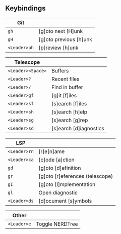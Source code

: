 ## Keybindings

| Git          |                        |
| ------------ | ---------------------- |
| `gh`         | [g]oto next [H]unk     |
| `gH`         | [g]oto previous [h]unk |
| `<Leader>ph` | [p]review [h]unk       |

| Telescope         |                        |
| ----------------- | ---------------------- |
| `<Leader><Space>` | Buffers                |
| `<Leader>?`       | Recent files           |
| `<Leader>/`       | Find in buffer         |
| `<Leader>gf`      | [g]it [f]iles          |
| `<Leader>sf`      | [s]earch [f]iles       |
| `<Leader>sh`      | [s]earch [h]elp        |
| `<Leader>sg`      | [s]earch [g]rep        |
| `<Leader>sd`      | [s]earch [d]iagnostics |

| LSP          |                                 |
| ------------ | ------------------------------- |
| `<Leader>rn` | [r]e[n]ame                      |
| `<Leader>ca` | [c]ode [a]ction                 |
| `gd`         | [g]oto [d]efinition             |
| `gr`         | [g]oto [r]eferences (telescope) |
| `gI`         | [g]oto [I]mplementation         |
| `gl`         | Open diagnostic                 |
| `<Leader>ds` | [d]ocument [s]ymbols            |

| Other       |                 |
| ----------- | --------------- |
| `<Leader>e` | Toggle NERDTree |
